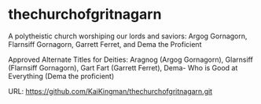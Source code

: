 # thechurchofgritnagarn
A polytheistic church worshiping our lords and saviors: Argog Gornagorn, Flarnsiff Gornagorn, Garrett Ferret, and Dema the Proficient 

Approved Alternate Titles for Deities: Aragnog (Argog Gornagorn), Glarnsiff (Flarnsiff Gornagorn), Gart Fart (Garrett Ferret), Dema- Who is Good at Everything (Dema the proficient)

URL: https://github.com/KaiKingman/thechurchofgritnagarn.git
